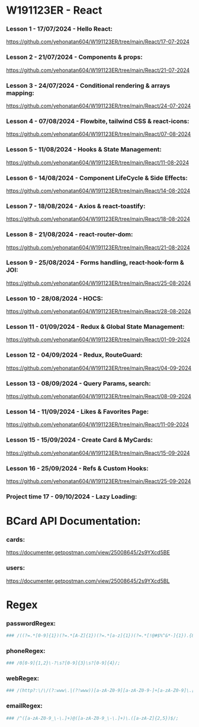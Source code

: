 # W191123ER - React

### Lesson 1 - 17/07/2024 - Hello React:

https://github.com/yehonatan604/W191123ER/tree/main/React/17-07-2024

### Lesson 2 - 21/07/2024 - Components & props:

https://github.com/yehonatan604/W191123ER/tree/main/React/21-07-2024

### Lesson 3 - 24/07/2024 - Conditional rendering & arrays mapping:

https://github.com/yehonatan604/W191123ER/tree/main/React/24-07-2024

### Lesson 4 - 07/08/2024 - Flowbite, tailwind CSS & react-icons:

https://github.com/yehonatan604/W191123ER/tree/main/React/07-08-2024

### Lesson 5 - 11/08/2024 - Hooks & State Management:

https://github.com/yehonatan604/W191123ER/tree/main/React/11-08-2024

### Lesson 6 - 14/08/2024 - Component LifeCycle & Side Effects:

https://github.com/yehonatan604/W191123ER/tree/main/React/14-08-2024

### Lesson 7 - 18/08/2024 - Axios & react-toastify:

https://github.com/yehonatan604/W191123ER/tree/main/React/18-08-2024

### Lesson 8 - 21/08/2024 - react-router-dom:

https://github.com/yehonatan604/W191123ER/tree/main/React/21-08-2024

### Lesson 9 - 25/08/2024 - Forms handling, react-hook-form & JOI:

https://github.com/yehonatan604/W191123ER/tree/main/React/25-08-2024

### Lesson 10 - 28/08/2024 - HOCS:

https://github.com/yehonatan604/W191123ER/tree/main/React/28-08-2024

### Lesson 11 - 01/09/2024 - Redux & Global State Management:

https://github.com/yehonatan604/W191123ER/tree/main/React/01-09-2024

### Lesson 12 - 04/09/2024 - Redux, RouteGuard:

https://github.com/yehonatan604/W191123ER/tree/main/React/04-09-2024

### Lesson 13 - 08/09/2024 - Query Params, search:

https://github.com/yehonatan604/W191123ER/tree/main/React/08-09-2024

### Lesson 14 - 11/09/2024 - Likes & Favorites Page:

https://github.com/yehonatan604/W191123ER/tree/main/React/11-09-2024

### Lesson 15 - 15/09/2024 - Create Card & MyCards:

https://github.com/yehonatan604/W191123ER/tree/main/React/15-09-2024

### Lesson 16 - 25/09/2024 - Refs & Custom Hooks:

https://github.com/yehonatan604/W191123ER/tree/main/React/25-09-2024

### Project time 17 - 09/10/2024 - Lazy Loading:

#

# BCard API Documentation:

### cards:

https://documenter.getpostman.com/view/25008645/2s9YXcd5BE

### users:

https://documenter.getpostman.com/view/25008645/2s9YXcd5BL

#

# Regex

### passwordRegex:

```bash
### /((?=.*[0-9]{1})(?=.*[A-Z]{1})(?=.*[a-z]{1})(?=.*[!@#$%^&*-]{1}).{8,20})/;
```

### phoneRegex:

```bash
### /0[0-9]{1,2}\-?\s?[0-9]{3}\s?[0-9]{4}/;
```

### webRegex:

```bash
### /(http?:\/\/(?:www\.|(?!www))[a-zA-Z0-9][a-zA-Z0-9-]+[a-zA-Z0-9]\.[^\s]{2,}|www\.[a-zA-Z0-9][a-zA-Z0-9-]+[a-zA-Z0-9]\.[^\s]{2,}|https?:\/\/(?:www\.|(?!www))[a-zA-Z0-9]+\.[^\s]{2,}|www\.[a-zA-Z0-9]+\.[^\s]{2,})/
```

### emailRegex:

```bash
### /^([a-zA-Z0-9_\-\.]+)@([a-zA-Z0-9_\-\.]+)\.([a-zA-Z]{2,5})$/;
```
